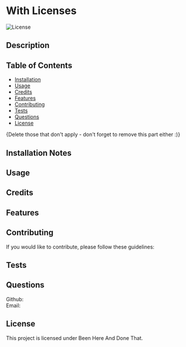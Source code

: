# With Licenses

![License](https://img.shields.io/badge/License-Creative%20Commons%204.0-blue)


## Description




## Table of Contents

- [Installation](#installation-notes)
- [Usage](#usage)
- [Credits](#credits)
- [Features](#Features)
- [Contributing](#Contributing)
- [Tests](#Tests)
- [Questions](#Questions)
- [License](#license)

{Delete those that don't apply - don't forget to remove this part either :)}

## Installation Notes



## Usage



## Credits




## Features




## Contributing

If you would like to contribute, please follow these guidelines: 


## Tests



## Questions
Github:  
Email:  

## License

This project is licensed under Been Here
  And Done That.

